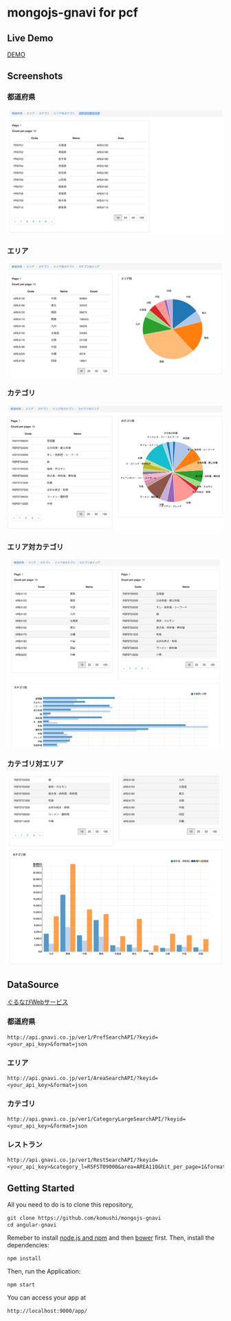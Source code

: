 # mongojs-gnavi for pcf

## Live Demo
[DEMO](http://angular-gnavi-express.herokuapp.com/)

## Screenshots

### 都道府県
![都道府県](https://github.com/komushi/angular-gnavi-express/raw/master/images/prefs.png)

### エリア
![エリア](https://github.com/komushi/angular-gnavi-express/raw/master/images/areas.png)

### カテゴリ
![カテゴリ](https://github.com/komushi/angular-gnavi-express/raw/master/images/cats.png)

### エリア対カテゴリ
![エリア対カテゴリ](https://github.com/komushi/angular-gnavi-express/raw/master/images/areasCats.png)

### カテゴリ対エリア
![カテゴリ対エリア](https://github.com/komushi/angular-gnavi-express/raw/master/images/catsAreas.png)

## DataSource

[ぐるなびWebサービス](http://api.gnavi.co.jp)

### 都道府県

```
http://api.gnavi.co.jp/ver1/PrefSearchAPI/?keyid=<your_api_key>&format=json
```


### エリア

```
http://api.gnavi.co.jp/ver1/AreaSearchAPI/?keyid=<your_api_key>&format=json
```


### カテゴリ

```
http://api.gnavi.co.jp/ver1/CategoryLargeSearchAPI/?keyid=<your_api_key>&format=json
```


### レストラン

```
http://api.gnavi.co.jp/ver1/RestSearchAPI/?keyid=<your_api_key>&category_l=RSFST09000&area=AREA110&hit_per_page=1&format=json
```


## Getting Started

All you need to do is to clone this repository,
```
git clone https://github.com/komushi/mongojs-gnavi
cd angular-gnavi
```

Remeber to install [node.js and npm](http://nodejs.org/) and then [bower](http://bower.io/) first.
Then, install the dependencies:
```
npm install
```

Then, run the Application:
```
npm start
```

You can access your app at 
```
http://localhost:9000/app/
```
